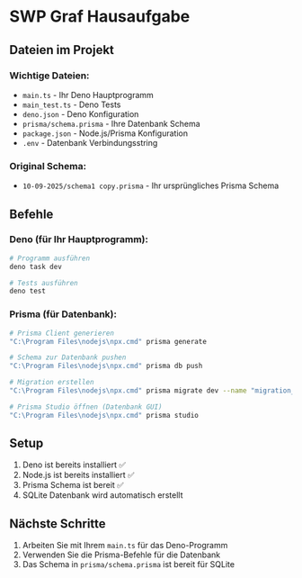 # SWP Graf Hausaufgabe

## Dateien im Projekt

### Wichtige Dateien:
- `main.ts` - Ihr Deno Hauptprogramm
- `main_test.ts` - Deno Tests
- `deno.json` - Deno Konfiguration
- `prisma/schema.prisma` - Ihre Datenbank Schema
- `package.json` - Node.js/Prisma Konfiguration
- `.env` - Datenbank Verbindungsstring

### Original Schema:
- `10-09-2025/schema1 copy.prisma` - Ihr ursprüngliches Prisma Schema

## Befehle

### Deno (für Ihr Hauptprogramm):
```bash
# Programm ausführen
deno task dev

# Tests ausführen
deno test
```

### Prisma (für Datenbank):
```bash
# Prisma Client generieren
"C:\Program Files\nodejs\npx.cmd" prisma generate

# Schema zur Datenbank pushen
"C:\Program Files\nodejs\npx.cmd" prisma db push

# Migration erstellen
"C:\Program Files\nodejs\npx.cmd" prisma migrate dev --name "migration_name"

# Prisma Studio öffnen (Datenbank GUI)
"C:\Program Files\nodejs\npx.cmd" prisma studio
```

## Setup
1. Deno ist bereits installiert ✅
2. Node.js ist bereits installiert ✅  
3. Prisma Schema ist bereit ✅
4. SQLite Datenbank wird automatisch erstellt

## Nächste Schritte
1. Arbeiten Sie mit Ihrem `main.ts` für das Deno-Programm
2. Verwenden Sie die Prisma-Befehle für die Datenbank
3. Das Schema in `prisma/schema.prisma` ist bereit für SQLite
